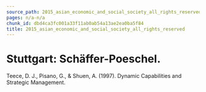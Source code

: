 ```yaml
---
source_path: 2015_asian_economic_and_social_society_all_rights_reserved.md
pages: n/a-n/a
chunk_id: dbd4ca3fc001a33f11ab0ab54a13ae2ea0ba5f84
title: 2015_asian_economic_and_social_society_all_rights_reserved
---
```

# Stuttgart: Schäffer-Poeschel.

Teece, D. J., Pisano, G., & Shuen, A. (1997). Dynamic Capabilities and Strategic Management.

